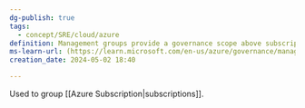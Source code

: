 ```yaml
---
dg-publish: true
tags:
  - concept/SRE/cloud/azure
definition: Management groups provide a governance scope above subscriptions.
ms-learn-url: (https://learn.microsoft.com/en-us/azure/governance/management-groups/overview)
creation_date: 2024-05-02 18:40

---
```

Used to group [[Azure Subscription|subscriptions]].



